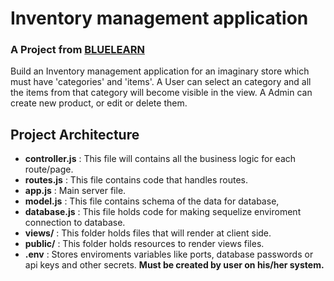 # Inventory management application
### A Project from **[BLUELEARN](https://www.bluelearn.in/)**

Build an Inventory management application for an imaginary store which must have 'categories' and 'items'.
A User can select an category and all the items from that category will become visible in the view.
A Admin can create new product, or edit or delete them.

## Project Architecture
- **controller.js** : This file will contains all the business logic for each route/page.
- **routes.js** : This file contains code that handles routes.
- **app.js** : Main server file.
- **model.js** : This file contains schema of the data for database,
- **database.js** : This file holds code for making sequelize enviroment connection to database.
- **views/** : This folder holds files that will render at client side.
- **public/** : This folder holds resources to render views files.
- **.env** : Stores enviroments variables like ports, database passwords or api keys and other secrets. **Must be created by user on his/her system.**
  